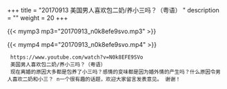 +++
title = "20170913  美国男人喜欢包二奶/养小三吗？（粤语） "
description = ""
weight = 20
+++

{{< mymp3 mp3="20170913_n0k8efe9svo.mp3" >}}

{{< mymp4 mp4="20170913_n0k8efe9svo.mp4" >}}

     https://www.youtube.com/watch?v=N0k8EFE9SVo 
     美国男人喜欢包二奶/养小三吗？（粤语） 
     现在离婚的原因大多都是包养了小三吗？感情的变味都是因为婚外情的产生吗？什么原因令男人喜欢二奶和小三？ n一个很有趣的话题，欢迎大家留言发表意见。 谢谢！ 
